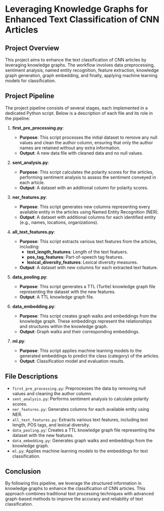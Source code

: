 # Leveraging Knowledge Graphs for Enhanced Text Classification of CNN Articles

## Project Overview

This project aims to enhance the text classification of CNN articles by leveraging knowledge graphs. The workflow involves data preprocessing, sentiment analysis, named entity recognition, feature extraction, knowledge graph generation, graph embedding, and finally, applying machine learning models for classification.

## Project Pipeline

The project pipeline consists of several stages, each implemented in a dedicated Python script. Below is a description of each file and its role in the pipeline:

1. **first_pre_processing.py**:
    - **Purpose**: This script processes the initial dataset to remove any null values and clean the author column, ensuring that only the author names are retained without any extra information.
    - **Output**: A new data file with cleaned data and no null values.

2. **sent_analysis.py**:
    - **Purpose**: This script calculates the polarity scores for the articles, performing sentiment analysis to assess the sentiment conveyed in each article.
    - **Output**: A dataset with an additional column for polarity scores.

3. **ner_features.py**:
    - **Purpose**: This script generates new columns representing every available entity in the articles using Named Entity Recognition (NER).
    - **Output**: A dataset with additional columns for each identified entity (e.g., names, locations, organizations).

4. **all_text_features.py**:
    - **Purpose**: This script extracts various text features from the articles, including:
        - **text_length_features**: Length of the text featuers.
        - **pos_tag_features**: Part-of-speech tag features.
        - **lexical_diversity_features**: Lexical diversity measures.
    - **Output**: A dataset with new columns for each extracted text feature.

5. **data_pooling.py**:
    - **Purpose**: This script generates a TTL (Turtle) knowledge graph file representing the dataset with the new features.
    - **Output**: A TTL knowledge graph file.

6. **data_embedding.py**:
    - **Purpose**: This script creates graph walks and embeddings from the knowledge graph. These embeddings represent the relationships and structures within the knowledge graph.
    - **Output**: Graph walks and their corresponding embeddings.

7. **ml.py**:
    - **Purpose**: This script applies machine learning models to the generated embeddings to predict the class (category) of the articles.
    - **Output**: Classification model and evaluation results.

## File Descriptions

- `first_pre_processing.py`: Preprocesses the data by removing null values and cleaning the author column.
- `sent_analysis.py`: Performs sentiment analysis to calculate polarity scores.
- `ner_features.py`: Generates columns for each available entity using NER.
- `all_text_features.py`: Extracts various text features, including text length, POS tags, and lexical diversity.
- `data_pooling.py`: Creates a TTL knowledge graph file representing the dataset with the new features.
- `data_embedding.py`: Generates graph walks and embeddings from the knowledge graph.
- `ml.py`: Applies machine learning models to the embeddings for text classification.


## Conclusion

By following this pipeline, we leverage the structured information in knowledge graphs to enhance the classification of CNN articles. This approach combines traditional text processing techniques with advanced graph-based methods to improve the accuracy and reliability of text classification.

